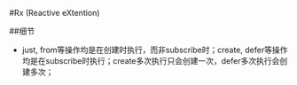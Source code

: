 #Rx (Reactive eXtention)

##细节
+  just, from等操作均是在创建时执行，而非subscribe时；create, defer等操作均是在subscribe时执行；create多次执行只会创建一次，defer多次执行会创建多次；